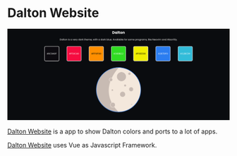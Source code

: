 # Dalton Website

![Dalton Website screencapture](assets/capture01.png)

[Dalton Website](https://lissaferreira.github.io/dalton-website/) is a app to show Dalton colors and ports to a lot of apps.

[Dalton Website](https://lissaferreira.github.io/dalton-website/) uses Vue as Javascript Framework.
